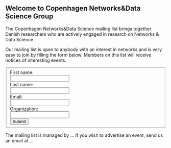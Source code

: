 ## Welcome to Copenhagen Networks&Data Science Group

The Copenhagen Networks&Data Science mailing list brings together Danish researchers who are actively engaged in research on Networks & Data Science. 

Our mailing list is open to anybody with an interest in networks and is very easy to join by filling the form below.
Members on this list will receive notices of interesting events. 

  <form name="gform" id="gform" enctype="text/plain" action="https://docs.google.com/forms/d/e/1FAIpQLSeXD5_I95sB7t9vcdhYmSQRaqlmPpBya5Ryd7CTEHdVIQQ6BA/formResponse?" target="hidden_iframe" onsubmit="submitted=true;">
  <fieldset name="personalia">
  First name:  <br>
  <input type="text" name="entry.1768266154" id="entry.1768266154" required><br>
  Last name:   <br>
  <input type="text" name="entry.937911144" id="entry.937911144" required><br>
  Email:  <br>
  <input type="email" name="entry.1551577756" id="entry.1551577756" required><br>
  Organization:   <br>
  <input type="text" name="entry.477696347" id="entry.477696347" required><br>
  <input type="submit" value="Submit">
  </fieldset>
    
</form>
<iframe name="hidden_iframe" id="hidden_iframe" style="display:none;" onload="if(submitted) {}"></iframe>



<script src="https://code.jquery.com/jquery-3.4.1.min.js"></script>
<script type="text/javascript">var submitted=false;</script>
<script type="text/javascript">
$('#gform').on('submit', function(e) {
  $('#gform *').fadeOut(2000);
  $('#personalia *').fadeOut(2000);

  $('#gform').prepend('Your submission has been processed...');
  });
</script>


The mailing list is managed by ... If you wish to advertise an event, send us an email at ...

